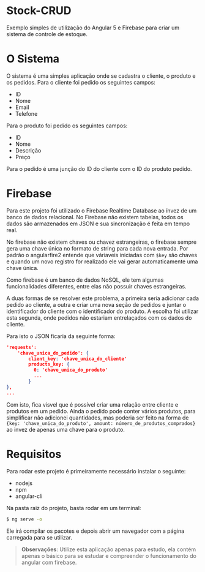 # Stock-CRUD
Exemplo simples de utilização do Angular 5 e Firebase para criar um sistema de controle de estoque.


# O Sistema

O sistema é uma simples aplicação onde se cadastra o cliente, o produto e os pedidos.
Para o cliente foi pedido os seguintes campos:

- ID
- Nome
- Email
- Telefone

Para o produto foi pedido os seguintes campos:

- ID
- Nome
- Descrição
- Preço

Para o pedido é uma junção do ID do cliente com o ID do produto pedido.

# Firebase
Para este projeto foi utilizado o Firebase Realtime Database ao ínvez de um banco de dados relacional. No Firebase não existem tabelas, todos os dados são armazenados em JSON e sua sincronização é feita em tempo real.

No firebase não existem chaves ou chavez estrangeiras, o firebase sempre gera uma chave única no formato de string para cada nova entrada. Por padrão o angularfire2 entende que váriaveis iniciadas com `$key` são chaves e quando um novo registro for realizado ele vai gerar automaticamente uma chave única.

Como firebase é um banco de dados NoSQL, ele tem algumas funcionalidades diferentes, entre elas não possuir chaves estrangeiras.

A duas formas de se resolver este problema, a primeira seria adicionar cada pedido ao cliente, a outra e criar uma nova seção de pedidos e juntar o identificador do cliente com o identificador do produto. A escolha foi utilizar esta segunda, onde pedidos não estariam entrelaçados com os dados do cliente.

Para isto o JSON ficaria da seguinte forma:

```json
'requests': 
    'chave_unica_do_pedido': {
        client_key: 'chave_unica_do_cliente'
        products_key: {
          0: 'chave_unica_do_produto'
          ...
        }
},
...
```

Com isto, fica visvel que é possível criar uma relação entre cliente e produtos em um pedido. Ainda o pedido pode conter vários produtos, para simplificar não adicionei quantidades, mas poderia ser feito na forma de `{key: 'chave_unica_do_produto', amount: número_de_produtos_comprados}` ao invez de apenas uma chave para o produto.

# Requisitos

Para rodar este projeto é primeiramente necessário instalar o seguinte:
- nodejs
- npm
- angular-cli

Na pasta raiz do projeto, basta rodar em um terminal:

```bash
$ ng serve -o
```

Ele irá compilar os pacotes e depois abrir um navegador com a página carregada para se utilizar.

> **Observações**: Utilize esta aplicação apenas para estudo, ela contém apenas o básico para se estudar e compreender o funcionamento do angular com firebase.
